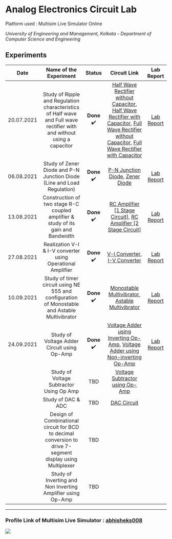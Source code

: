 # Analog Electronics Circuit Lab
Platform used : Multisim Live Simulator Online

_University of Engineering and Management, Kolkata - Department of Computer Science and Engineering_

## Experiments
|Date|Name of the Experiment|Status|Circuit Link|Lab Report|
|:-:|:-:|:-:|:-:|:-:|
|20.07.2021|Study of Ripple and Regulation characteristics of Half wave and Full wave rectifier with and without using a capacitor|**Done** ✔️| [Half Wave Rectifier without Capacitor](https://www.multisim.com/content/u8cXreoSjkL7TTZEXvmAs2/halfwave-rectifier-without-capacitor/), [Half Wave Rectifier with Capacitor](https://www.multisim.com/content/7QUTo4iMz5gW9g6uuWxQzK/halfwave-rectifier-with-capacitor/), [Full Wave Rectifier without Capacitor](https://www.multisim.com/content/724tqDMX2dXLZyfYjT4wU3/fullwave-rectifier-without-capacitor/), [Full Wave Rectifier with Capacitor](https://www.multisim.com/content/fossBqEAwxD2yNDSQkJNwD/fullwave-rectifier-with-capacitor/)| [Lab Report](https://github.com/abhisheks008/Fifth-Semester-UEMK-2019-2023-Batch/blob/main/ANALOG%20ELECTRONICS%20CIRCUIT/Assignment-1_I_01_Analog%20Electronics%20Lab.pdf)|
|06.08.2021|Study of Zener Diode and P-N Junction Diode (Line and Load Regulation)|**Done** ✔️| [P-N Junction Diode](https://www.multisim.com/content/oCy8nhZiuhSXhJa3FjqQc2/pn-junction-diode/), [Zener Diode](https://www.multisim.com/content/ABaYripiH8APdDXAqeFweN/zener-diode-circuit/)| [Lab Report](https://github.com/abhisheks008/Fifth-Semester-UEMK-2019-2023-Batch/blob/main/ANALOG%20ELECTRONICS%20CIRCUIT/Assignment-2_I_01_Analog%20Electronics%20Lab.pdf)|
|13.08.2021 |	Construction of two stage R-C coupled amplifier & study of its gain and Bandwidth | **Done** ✔️ | [RC Amplifier [1 Stage Circuit]](https://www.multisim.com/content/DjyYWSmJQDjAgUiWi4RgkL/rc-amplifier-1-stage/open/), [RC Amplifier [2 Stage Circuit]](https://www.multisim.com/content/7SzmSNfvbLMsfKVebxRRjY/rc-amplifier-2-stage/open/) | [Lab Report](https://github.com/abhisheks008/Fifth-Semester-UEMK-2019-2023-Batch/blob/main/ANALOG%20ELECTRONICS%20CIRCUIT/Assignment-3_I_01_Analog%20Electronics%20Lab.pdf) |
| 27.08.2021 |	Realization V-I & I-V converter using Operational Amplifier | **Done** ✔️ | [V-I Converter](https://www.multisim.com/content/WqEJE29Q3RfjDaXsqQ2Ss5/v-i-converter-using-op-amp-non-inverting/open/), [I-V Converter](https://www.multisim.com/content/7wXgYiXHWA3ksdHHsjyf3X/i-v-converter-using-op-amp-inverting/open/) | [Lab Report](https://github.com/abhisheks008/Fifth-Semester-UEMK-2019-2023-Batch/blob/main/ANALOG%20ELECTRONICS%20CIRCUIT/Assignment-4_I_01_Analog%20Electronics%20Lab.pdf) |
| 10.09.2021 |Study of timer circuit using NE 555 and configuration of Monostable and Astable Multivibrator| **Done** ✔️ | [Monostable Multivibrator](https://www.multisim.com/content/HTWkdnp23XYEWSQGRGqZyD/monostable-multivibrator-using-ne-555/), [Astable Multivibrator](https://www.multisim.com/content/ZKxnyAzZ9VA2nHXNDG9rk7/astable-multivibrator-using-ne-555/) | [Lab Report](https://github.com/abhisheks008/Fifth-Semester-UEMK-2019-2023-Batch/blob/main/ANALOG%20ELECTRONICS%20CIRCUIT/Assignment-5_I_01_Analog%20Electronics%20Lab.pdf) |
| 24.09.2021 |Study of Voltage Adder Circuit using Op-Amp| **Done** ✔️ | [Voltage Adder using Inverting Op-Amp](https://www.multisim.com/content/oCCmhUV8fbDaCm4AL39JVA/voltage-adder-using-inverting-op-amp/open/), [Voltage Adder using Non-inverting Op-Amp](https://www.multisim.com/content/hY4vKoMhGdwp6GckVehNSK/voltage-adder-using-non-inverting-op-amp/open/) | [Lab Report](https://github.com/abhisheks008/Fifth-Semester-UEMK-2019-2023-Batch/blob/main/ANALOG%20ELECTRONICS%20CIRCUIT/Assignment-6_I_01_Analog%20Electronics%20Lab.pdf)|
| |Study of Voltage Subtractor Using Op Amp | TBD | [Voltage Subtractor using Op-Amp](https://www.multisim.com/content/955p32aiCgrvT9G9BnfABK/voltage-subtractor-using-op-amp/) | |
| |Study of DAC & ADC | TBD | [DAC Circuit](https://www.multisim.com/content/gFrPLrp2go9TvFspVxeSyc/dac-circuit/) | |
| |Design of Combinational circuit for BCD to decimal conversion to drive 7-segment display using Multiplexer| TBD | | |
| | Study of Inverting and Non Inverting Amplifier using Op-Amp| TBD | | |




-------------------------------------------------------
### Profile Link of Multisim Live Simulator : [abhisheks008](https://www.multisim.com/contributors/728015-abhisheks008/)

![](https://img.shields.io/badge/Multisim-14.2-00457C?style=for-the-badge&logo=multisim&logoColor=white)
